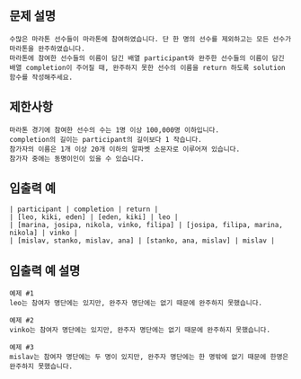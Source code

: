 ## 문제 설명
    수많은 마라톤 선수들이 마라톤에 참여하였습니다. 단 한 명의 선수를 제외하고는 모든 선수가 마라톤을 완주하였습니다.
    마라톤에 참여한 선수들의 이름이 담긴 배열 participant와 완주한 선수들의 이름이 담긴 배열 completion이 주어질 때, 완주하지 못한 선수의 이름을 return 하도록 solution 함수를 작성해주세요.

## 제한사항
    마라톤 경기에 참여한 선수의 수는 1명 이상 100,000명 이하입니다.
    completion의 길이는 participant의 길이보다 1 작습니다.
    참가자의 이름은 1개 이상 20개 이하의 알파벳 소문자로 이루어져 있습니다.
    참가자 중에는 동명이인이 있을 수 있습니다.

## 입출력 예
    | participant |	completion | return |
    | [leo, kiki, eden]	| [eden, kiki] | leo |
    | [marina, josipa, nikola, vinko, filipa] |	[josipa, filipa, marina, nikola] | vinko |
    | [mislav, stanko, mislav, ana] | [stanko, ana, mislav] | mislav |

## 입출력 예 설명
    예제 #1
    leo는 참여자 명단에는 있지만, 완주자 명단에는 없기 때문에 완주하지 못했습니다.

    예제 #2
    vinko는 참여자 명단에는 있지만, 완주자 명단에는 없기 때문에 완주하지 못했습니다.

    예제 #3
    mislav는 참여자 명단에는 두 명이 있지만, 완주자 명단에는 한 명밖에 없기 때문에 한명은 완주하지 못했습니다.